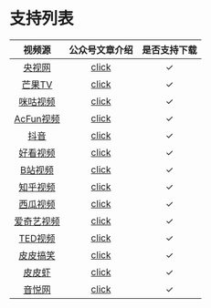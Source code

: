 # 支持列表

| 视频源                                                      | 公众号文章介绍                                             | 是否支持下载    |
| :----:                                                      | :----:                                                     | :----:          |
| [央视网](https://v.cctv.com/)                               | [click](https://mp.weixin.qq.com/s/xjl7SLEOlEbYu3d8RHZaGQ) | ✓               |
| [芒果TV](https://www.mgtv.com/)                             | [click](https://mp.weixin.qq.com/s/H4w-wjMqi44uNTynGfkKvw) | ✓               |
| [咪咕视频](https://www.migu.cn/video.html)                  | [click](https://mp.weixin.qq.com/s/H4w-wjMqi44uNTynGfkKvw) | ✓               |
| [AcFun视频](https://www.acfun.cn/)                          | [click](https://mp.weixin.qq.com/s/H4w-wjMqi44uNTynGfkKvw) | ✓               |
| [抖音](https://www.douyin.com/)                             | [click](https://mp.weixin.qq.com/s/7N4pt1kLnVEJlve75zpdwA) | ✓               |
| [好看视频](https://haokan.baidu.com/)                       | [click](https://mp.weixin.qq.com/s/H4w-wjMqi44uNTynGfkKvw) | ✓               |
| [B站视频](https://www.bilibili.com/)                        | [click](https://mp.weixin.qq.com/s/yNUhMlRs5N4iUfpmo2LXMA) | ✓               |
| [知乎视频](https://www.zhihu.com/)                          | [click](https://mp.weixin.qq.com/s/yNUhMlRs5N4iUfpmo2LXMA) | ✓               |
| [西瓜视频](https://www.ixigua.com/?wid_try=1)               | [click](https://mp.weixin.qq.com/s/yNUhMlRs5N4iUfpmo2LXMA) | ✓               |
| [爱奇艺视频](https://www.iqiyi.com/)                        | [click](https://mp.weixin.qq.com/s/yNUhMlRs5N4iUfpmo2LXMA) | ✓               |
| [TED视频](https://www.ted.com/)                             | [click](https://mp.weixin.qq.com/s/_lbS4t1uSTRAV2Or-oCDpQ) | ✓               |
| [皮皮搞笑](https://h5.ippzone.com/pp/post/78266943052)      | [click](https://mp.weixin.qq.com/s/_lbS4t1uSTRAV2Or-oCDpQ) | ✓               |
| [皮皮虾](https://www.pipix.com/)                            | [click](https://mp.weixin.qq.com/s/_lbS4t1uSTRAV2Or-oCDpQ) | ✓               |
| [音悦网](https://www.yinyuetai.com/)                        | [click](https://mp.weixin.qq.com/s/_lbS4t1uSTRAV2Or-oCDpQ) | ✓               |